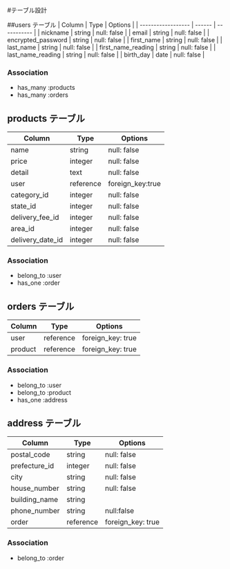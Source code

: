 #テーブル設計

##users テーブル
| Column             | Type   | Options     |
| ------------------ | ------ | ----------- |
| nickname           | string | null: false |
| email              | string | null: false |
| encrypted_password | string | null: false |
| first_name         | string | null: false |
| last_name          | string | null: false |
| first_name_reading | string | null: false |
| last_name_reading  | string | null: false |
| birth_day          | date   | null: false |

### Association
- has_many :products
- has_many :orders


## products テーブル
| Column           | Type      | Options          |
| -----------------| --------- | ---------------- |
| name             | string    | null: false      |
| price            | integer   | null: false      |
| detail           | text      | null: false      |
| user             | reference | foreign_key:true |
| category_id      | integer   | null: false      |
| state_id         | integer   | null: false      |
| delivery_fee_id  | integer   | null: false      |
| area_id          | integer   | null: false      |
| delivery_date_id | integer   | null: false      |

### Association
- belong_to :user
- has_one   :order


## orders テーブル
| Column  | Type      | Options           |
| ------- | --------- | ----------------- |
| user    | reference | foreign_key: true |
| product | reference | foreign_key: true |

### Association
- belong_to :user
- belong_to :product
- has_one   :address


## address テーブル
| Column        | Type     | Options           |
| ------------- | -------- | ----------------- |
| postal_code   | string   | null: false       |
| prefecture_id | integer  | null: false       |
| city          | string   | null: false       |
| house_number  | string   | null: false       |
| building_name | string   |                   |
| phone_number  | string   | null:false        |
| order         | reference| foreign_key: true |

### Association
- belong_to :order
